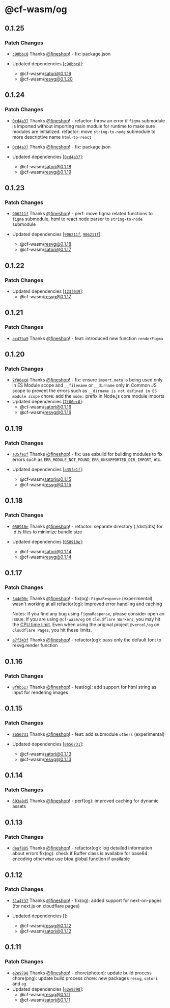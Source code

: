 # @cf-wasm/og

## 0.1.25

### Patch Changes

- [`c90bbc8`](https://github.com/fineshopdesign/cf-wasm/commit/c90bbc8245d6e2e1b1b8bd4e72565cdc98a696ad) Thanks [@fineshop](https://github.com/fineshop)! - fix: package.json

- Updated dependencies [[`c90bbc8`](https://github.com/fineshopdesign/cf-wasm/commit/c90bbc8245d6e2e1b1b8bd4e72565cdc98a696ad)]:
  - @cf-wasm/satori@0.1.19
  - @cf-wasm/resvg@0.1.20

## 0.1.24

### Patch Changes

- [`0cd4a37`](https://github.com/fineshopdesign/cf-wasm/commit/0cd4a372a4ef89e1c8e5a08db2c94d66758dc015) Thanks [@fineshop](https://github.com/fineshop)! - refactor: throw an error if `figma` submodule is imported without importing main module for runtime to make sure modules are initialized.
  refactor: move `string-to-node` submodule to more descriptive name `html-to-react`

- [`0cd4a37`](https://github.com/fineshopdesign/cf-wasm/commit/0cd4a372a4ef89e1c8e5a08db2c94d66758dc015) Thanks [@fineshop](https://github.com/fineshop)! - fix: package.json

- Updated dependencies [[`0cd4a37`](https://github.com/fineshopdesign/cf-wasm/commit/0cd4a372a4ef89e1c8e5a08db2c94d66758dc015)]:
  - @cf-wasm/satori@0.1.18
  - @cf-wasm/resvg@0.1.19

## 0.1.23

### Patch Changes

- [`906211f`](https://github.com/fineshopdesign/cf-wasm/commit/906211f5001cdf7346851a9ab8a83bbb7705103e) Thanks [@fineshop](https://github.com/fineshop)! - perf: move figma related functions to `figma` submodule, html to react node parser to `string-to-node` submodule

- Updated dependencies [[`906211f`](https://github.com/fineshopdesign/cf-wasm/commit/906211f5001cdf7346851a9ab8a83bbb7705103e), [`906211f`](https://github.com/fineshopdesign/cf-wasm/commit/906211f5001cdf7346851a9ab8a83bbb7705103e)]:
  - @cf-wasm/resvg@0.1.18
  - @cf-wasm/satori@0.1.17

## 0.1.22

### Patch Changes

- Updated dependencies [[`123f049`](https://github.com/fineshopdesign/cf-wasm/commit/123f0494287fd90fa7970a085c1735c0b76f88b3)]:
  - @cf-wasm/resvg@0.1.17

## 0.1.21

### Patch Changes

- [`ac47ba9`](https://github.com/fineshopdesign/cf-wasm/commit/ac47ba9d7a15cac06cc9ee313f750aee996ad49d) Thanks [@fineshop](https://github.com/fineshop)! - feat: introduced new function `renderFigma`

## 0.1.20

### Patch Changes

- [`7f00ec0`](https://github.com/fineshopdesign/cf-wasm/commit/7f00ec06f67cbfd3b9f494d43a18ac6fec59f498) Thanks [@fineshop](https://github.com/fineshop)! - fix: ensure `import.meta` is being used only in ES Module scope and `__filename` or `__dirname` only in Common JS scope to prevent the errors such as `__dirname is not defined in ES module scope`
  chore: add the `node:` prefix in Node.js core module imports
- Updated dependencies [[`7f00ec0`](https://github.com/fineshopdesign/cf-wasm/commit/7f00ec06f67cbfd3b9f494d43a18ac6fec59f498)]:
  - @cf-wasm/satori@0.1.16
  - @cf-wasm/resvg@0.1.16

## 0.1.19

### Patch Changes

- [`a35fe1f`](https://github.com/fineshopdesign/cf-wasm/commit/a35fe1fd85388e5ff17de7c6b477c38155c22a61) Thanks [@fineshop](https://github.com/fineshop)! - fix: use esbuild for building modules to fix errors such as `ERR_MODULE_NOT_FOUND`, `ERR_UNSUPPORTED_DIR_IMPORT`, etc.

- Updated dependencies [[`a35fe1f`](https://github.com/fineshopdesign/cf-wasm/commit/a35fe1fd85388e5ff17de7c6b477c38155c22a61)]:
  - @cf-wasm/satori@0.1.15
  - @cf-wasm/resvg@0.1.15

## 0.1.18

### Patch Changes

- [`058910e`](https://github.com/fineshopdesign/cf-wasm/commit/058910e62cfb65e0796eba0be383a56d883ff6cb) Thanks [@fineshop](https://github.com/fineshop)! - refactor: separate directory (./dist/dts) for .d.ts files to minimize bundle size

- Updated dependencies [[`058910e`](https://github.com/fineshopdesign/cf-wasm/commit/058910e62cfb65e0796eba0be383a56d883ff6cb)]:
  - @cf-wasm/satori@0.1.14
  - @cf-wasm/resvg@0.1.14

## 0.1.17

### Patch Changes

- [`544d90c`](https://github.com/fineshopdesign/cf-wasm/commit/544d90c60647139f451ffed0698003c5b1039aca) Thanks [@fineshop](https://github.com/fineshop)! - fix(og): `FigmaResponse` (experimental) wasn't working at all
  refactor(og): improved error handling and caching

  Notes: If you find any bug using `FigmaResponse`, please consider open an issue.
  If you are using `@cf-wasm/og` on `Cloudflare Workers`, you may hit the [CPU time limit](https://developers.cloudflare.com/workers/platform/limits/#cpu-time). Even when using the original project `@vercel/og` on `Cloudflare Pages`, you hit these limits.

- [`a7f343f`](https://github.com/fineshopdesign/cf-wasm/commit/a7f343f7dc8537d00e7aceacaf0501b003bebba1) Thanks [@fineshop](https://github.com/fineshop)! - refactor(og): pass only the default font to resvg.render function

## 0.1.16

### Patch Changes

- [`8f0b517`](https://github.com/fineshopdesign/cf-wasm/commit/8f0b51789d79bf3b251bb87eb3df7a25e09a6865) Thanks [@fineshop](https://github.com/fineshop)! - feat(og): add support for html string as input for rendering images

## 0.1.15

### Patch Changes

- [`8b56731`](https://github.com/fineshopdesign/cf-wasm/commit/8b567314f273adea4ec2af72ee9c05f894e212e4) Thanks [@fineshop](https://github.com/fineshop)! - feat: add submodule `others` (experimental)

- Updated dependencies [[`8b56731`](https://github.com/fineshopdesign/cf-wasm/commit/8b567314f273adea4ec2af72ee9c05f894e212e4)]:
  - @cf-wasm/satori@0.1.13
  - @cf-wasm/resvg@0.1.13

## 0.1.14

### Patch Changes

- [`603a8d5`](https://github.com/fineshopdesign/cf-wasm/commit/603a8d5c89aee22c9d7488b4ea1ed75f56ed9e75) Thanks [@fineshop](https://github.com/fineshop)! - perf(og): improved caching for dynamic assets

## 0.1.13

### Patch Changes

- [`deaf885`](https://github.com/fineshopdesign/cf-wasm/commit/deaf885730bf894c41c800fb0079359e53715598) Thanks [@fineshop](https://github.com/fineshop)! - refactor(og): log detailed information about errors
  fix(og): check if Buffer class is available for base64 encoding otherwise use btoa global function if available

## 0.1.12

### Patch Changes

- [`51a4f37`](https://github.com/fineshopdesign/cf-wasm/commit/51a4f37043ec76f418e12817f35f9df62b3f8bf5) Thanks [@fineshop](https://github.com/fineshop)! - fix(og): added support for next-on-pages (for next.js on cloudflare pages)

- Updated dependencies []:
  - @cf-wasm/resvg@0.1.12
  - @cf-wasm/satori@0.1.12

## 0.1.11

### Patch Changes

- [`e2e9798`](https://github.com/fineshopdesign/cf-wasm/commit/e2e9798f817e3ca0e45f759ba6c623ee88ba9ab3) Thanks [@fineshop](https://github.com/fineshop)! - chore(photon): update build process
  chore(png): update build process
  chore: new packages `resvg`, `satori` and `og`
- Updated dependencies [[`e2e9798`](https://github.com/fineshopdesign/cf-wasm/commit/e2e9798f817e3ca0e45f759ba6c623ee88ba9ab3)]:
  - @cf-wasm/resvg@0.1.11
  - @cf-wasm/satori@0.1.11

